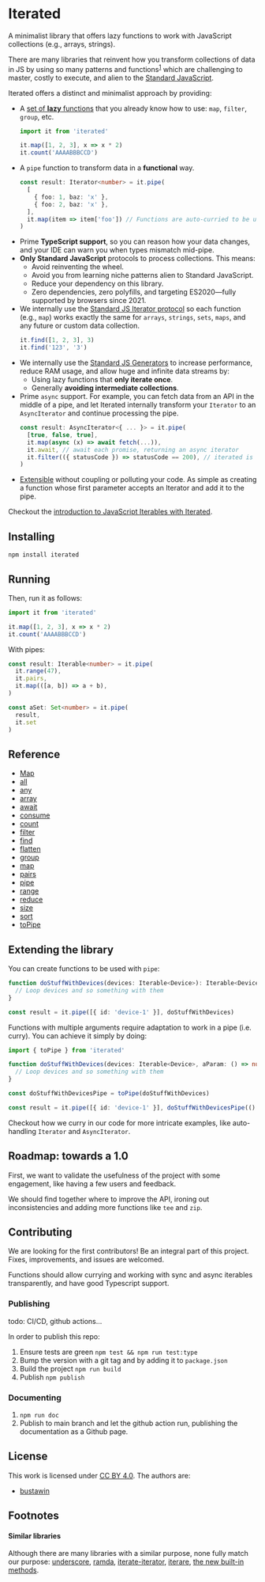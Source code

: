 # Iterated

A minimalist library that offers lazy functions to work with JavaScript
collections (e.g., arrays, strings).

There are many libraries that reinvent how you transform
collections of data in JS by using so many patterns and
functions<sup>[1](#similar-libraries)</sup>
which are challenging to master, costly to execute, and
alien to the [Standard JavaScript](https://developer.mozilla.org/en-US/docs/Web/JavaScript).

Iterated offers a distinct and minimalist approach by providing:

* A [set of **lazy** functions](#reference) that you already know how to use:
  `map`, `filter`, `group`, etc.
  ```typescript
  import it from 'iterated'
  
  it.map([1, 2, 3], x => x * 2)
  it.count('AAAABBBCCD')
  ```
* A `pipe` function to transform data in a **functional** way.
  ```typescript
  const result: Iterator<number> = it.pipe(
    [
      { foo: 1, baz: 'x' },
      { foo: 2, baz: 'x' },
    ],
    it.map(item => item['foo']) // Functions are auto-curried to be used in pipes
  )
  ```
* Prime **TypeScript support**, so you can reason how your data changes,
  and your IDE can warn you when types mismatch mid-pipe.
* **Only Standard JavaScript** protocols to process collections. This means:
  * Avoid reinventing the wheel.
  * Avoid you from learning niche patterns alien to Standard JavaScript.
  * Reduce your dependency on this library.
  * Zero dependencies, zero polyfills,
    and targeting ES2020—fully supported by browsers since 2021.
* We internally use the
  [Standard JS Iterator protocol](https://developer.mozilla.org/en-US/docs/Web/JavaScript/Reference/Iteration_protocols#the_iterator_protocol)
  so each function (e.g., `map`)
  works exactly the same for `arrays`, `strings`, `sets`, `maps`,
  and any future or custom data collection.
  ```typescript
  it.find([1, 2, 3], 3)
  it.find('123', '3')
  ```
* We internally use
  the [Standard JS Generators](https://developer.mozilla.org/en-US/docs/Web/JavaScript/Reference/Global_Objects/Generator)
  to increase
  performance, reduce RAM usage, and allow huge and infinite data streams by:
  * Using lazy functions that **only iterate once**.
  * Generally **avoiding intermediate collections**.
* Prime `async` support.
  For example, you can fetch data from an API in the middle of a
  pipe, and let Iterated internally transform your `Iterator` to an
  `AsyncIterator` and continue processing the pipe.
  ```typescript
  const result: AsyncIterator<{ ... }> = it.pipe(
    [true, false, true],
    it.map(async (x) => await fetch(...)),
    it.await, // await each promise, returning an async iterator
    it.filter(({ statusCode }) => statusCode == 200), // iterated is transparently handling the promise for you
  )
  ```
* [Extensible](#extending-the-library) without coupling or polluting your code.
  As simple as creating a function whose first parameter accepts an Iterator and add it to the
  pipe.

Checkout
the [introduction to JavaScript Iterables with Iterated](https://busta.win/posts/iterated).

## Installing

```shell
npm install iterated
```

## Running

Then, run it as follows:

```typescript
import it from 'iterated'

it.map([1, 2, 3], x => x * 2)
it.count('AAAABBBCCD')
```

With pipes:

```typescript
const result: Iterable<number> = it.pipe(
  it.range(47),
  it.pairs,
  it.map(([a, b]) => a + b),
)

const aSet: Set<number> = it.pipe(
  result,
  it.set
)
```

## Reference

* [Map](http://iterated.busta.win/functions/Map)
* [all](http://iterated.busta.win/functions/all)
* [any](http://iterated.busta.win/functions/any)
* [array](http://iterated.busta.win/functions/array)
* [await](http://iterated.busta.win/functions/await_)
* [consume](http://iterated.busta.win/functions/consume)
* [count](http://iterated.busta.win/functions/count)
* [filter](http://iterated.busta.win/functions/filter)
* [find](http://iterated.busta.win/functions/find)
* [flatten](http://iterated.busta.win/functions/flatten)
* [group](http://iterated.busta.win/functions/group)
* [map](http://iterated.busta.win/functions/map)
* [pairs](http://iterated.busta.win/functions/pairs)
* [pipe](http://iterated.busta.win/functions/pipe)
* [range](http://iterated.busta.win/functions/range)
* [reduce](http://iterated.busta.win/functions/reduce)
* [size](http://iterated.busta.win/functions/size)
* [sort](http://iterated.busta.win/functions/sort)
* [toPipe](http://iterated.busta.win/functions/toPipe)

## Extending the library

You can create functions to be used with `pipe`:

```typescript
function doStuffWithDevices(devices: Iterable<Device>): Iterable<Device> {
  // Loop devices and so something with them
}

const result = it.pipe([{ id: 'device-1' }], doStuffWithDevices)
```

Functions with multiple arguments require adaptation to work in a pipe (i.e. curry).
You can achieve it simply by doing:

```typescript
import { toPipe } from 'iterated'

function doStuffWithDevices(devices: Iterable<Device>, aParam: () => number): Iterable<Device> {
  // Loop devices and so something with them
}

const doStuffWithDevicesPipe = toPipe(doStuffWithDevices)

const result = it.pipe([{ id: 'device-1' }], doStuffWithDevicesPipe(() => 5))
```

Checkout how we curry in our code for more intricate examples, like auto-handling
`Iterator` and `AsyncIterator`.

## Roadmap: towards a 1.0

First, we want to validate the usefulness of the project with some
engagement, like having a few users and feedback.

We should find together where to improve the API, ironing out inconsistencies and
adding more functions like `tee` and `zip`.

## Contributing

We are looking for the first contributors! Be an integral part of this project.
Fixes, improvements, and issues are welcomed.

Functions should allow currying and working with sync and async iterables transparently,
and have good Typescript support.

### Publishing

todo: CI/CD, github actions...

In order to publish this repo:

1. Ensure tests are green `npm test && npm run test:type`
2. Bump the version with a git tag and by adding it to `package.json`
3. Build the project `npm run build`
4. Publish `npm publish`

### Documenting

1. `npm run doc`
2. Publish to main branch and let the github action run, publishing
   the documentation as a Github page.

## License

This work is licensed under [CC BY 4.0](https://creativecommons.org/licenses/by/4.0/).
The authors are:

* [bustawin](https://busta.win)

## Footnotes

#### Similar libraries

Although there are many libraries with a similar purpose, none fully
match our purpose: [underscore](https://underscorejs.org),
[ramda](https://ramdajs.com), [iterate-iterator](https://www.npmjs.com/package/iterate-iterator),
[iterare](https://www.npmjs.com/package/iterare), [the new built-in methods](https://developer.mozilla.org/en-US/docs/Web/JavaScript/Reference/Global_Objects/Iterator/map).